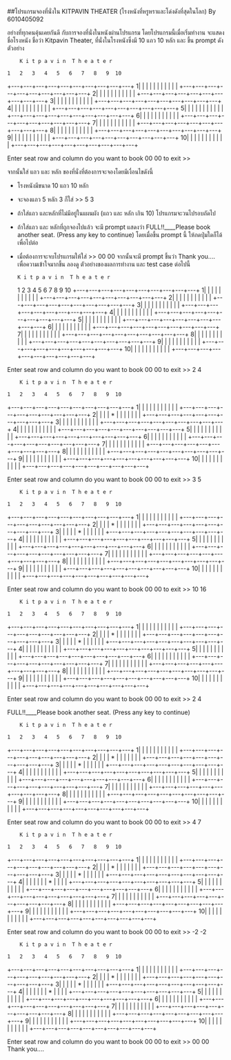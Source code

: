 ##โปรแกรมจองที่นั่งใน KITPAVIN THEATER (โรงหนังที่หรูหราและโด่งดังที่สุดในโลก)
By 6010405092

อย่างที่ทุกคนคุ้นเคยกันดี กับการจองที่นั่งในหนังผ่านโปรแกรม โดยโปรแกรมนี้เมื่อเริ่มทำงาน จะแสดง ชื่อโรงหนัง ชื่อว่า Kitpavin Theater,  ที่นั่งในโรงหนังซึ่งมี 10 แถว 10 หลัก และ ขึ้น prompt  ดังตัวอย่าง

        K i t p a v i n  T h e a t e r

    1   2   3   4   5   6   7   8   9  10
  +---+---+---+---+---+---+---+---+---+---+
 1|   |   |   |   |   |   |   |   |   |   |
  +---+---+---+---+---+---+---+---+---+---+
 2|   |   |   |   |   |   |   |   |   |   |
  +---+---+---+---+---+---+---+---+---+---+
 3|   |   |   |   |   |   |   |   |   |   |
  +---+---+---+---+---+---+---+---+---+---+
 4|   |   |   |   |   |   |   |   |   |   |
  +---+---+---+---+---+---+---+---+---+---+
 5|   |   |   |   |   |   |   |   |   |   |
  +---+---+---+---+---+---+---+---+---+---+
 6|   |   |   |   |   |   |   |   |   |   |
  +---+---+---+---+---+---+---+---+---+---+
 7|   |   |   |   |   |   |   |   |   |   |
  +---+---+---+---+---+---+---+---+---+---+
 8|   |   |   |   |   |   |   |   |   |   |
  +---+---+---+---+---+---+---+---+---+---+
 9|   |   |   |   |   |   |   |   |   |   |
  +---+---+---+---+---+---+---+---+---+---+
10|   |   |   |   |   |   |   |   |   |   |
  +---+---+---+---+---+---+---+---+---+---+

Enter seat row and column do you want to book
00 00 to exit
\>>



จากนั้นใส่ แถว และ หลัก ของที่นั่งที่ต้องการจะจองโดยมีเงื่อนไขดังนี้
-	โรงหนังมีขนาด 10 แถว 10 หลัก
-	จะจองแถว 5 หลัก 3 ก็ใส่  >> 5 3
-	ถ้าใส่แถว และหลักที่ไม่มีอยู่ในแผนผัง (แถว และ หลัก เกิน 10) โปรแกรมจะวนไปรอบถัดไป
-	ถ้าใส่แถว และ หลักที่ถูกจองไปแล้ว จะมี prompt แสดงว่า 
FULL!!____Please book another seat. (Press any key to continue) 
โดยเมื่อขึ้น prompt นี้ ให้กดปุ่มใดก็ได้เพื่อไปต่อ
-	เมื่อต้องการจะจบโปรแกรมให้ใส่ >> 00 00 
จากนั้นจะมี prompt ขึ้นว่า   Thank you....
เพื่อความเข้าใจมากขึ้น ลองดู ตัวอย่างของผลการทำงาน และ test case ต่อไปนี้

        K i t p a v i n  T h e a t e r

    1   2   3   4   5   6   7   8   9  10
  +---+---+---+---+---+---+---+---+---+---+
 1|   |   |   |   |   |   |   |   |   |   |
  +---+---+---+---+---+---+---+---+---+---+
 2|   |   |   |   |   |   |   |   |   |   |
  +---+---+---+---+---+---+---+---+---+---+
 3|   |   |   |   |   |   |   |   |   |   |
  +---+---+---+---+---+---+---+---+---+---+
 4|   |   |   |   |   |   |   |   |   |   |
  +---+---+---+---+---+---+---+---+---+---+
 5|   |   |   |   |   |   |   |   |   |   |
  +---+---+---+---+---+---+---+---+---+---+
 6|   |   |   |   |   |   |   |   |   |   |
  +---+---+---+---+---+---+---+---+---+---+
 7|   |   |   |   |   |   |   |   |   |   |
  +---+---+---+---+---+---+---+---+---+---+
 8|   |   |   |   |   |   |   |   |   |   |
  +---+---+---+---+---+---+---+---+---+---+
 9|   |   |   |   |   |   |   |   |   |   |
  +---+---+---+---+---+---+---+---+---+---+
10|   |   |   |   |   |   |   |   |   |   |
  +---+---+---+---+---+---+---+---+---+---+

Enter seat row and column do you want to book
00 00 to exit
\>> 2 4

        K i t p a v i n  T h e a t e r

    1   2   3   4   5   6   7   8   9  10
  +---+---+---+---+---+---+---+---+---+---+
 1|   |   |   |   |   |   |   |   |   |   |
  +---+---+---+---+---+---+---+---+---+---+
 2|   |   |   | * |   |   |   |   |   |   |
  +---+---+---+---+---+---+---+---+---+---+
 3|   |   |   |   |   |   |   |   |   |   |
  +---+---+---+---+---+---+---+---+---+---+
 4|   |   |   |   |   |   |   |   |   |   |
  +---+---+---+---+---+---+---+---+---+---+
 5|   |   |   |   |   |   |   |   |   |   |
  +---+---+---+---+---+---+---+---+---+---+
 6|   |   |   |   |   |   |   |   |   |   |
  +---+---+---+---+---+---+---+---+---+---+
 7|   |   |   |   |   |   |   |   |   |   |
  +---+---+---+---+---+---+---+---+---+---+
 8|   |   |   |   |   |   |   |   |   |   |
  +---+---+---+---+---+---+---+---+---+---+
 9|   |   |   |   |   |   |   |   |   |   |
  +---+---+---+---+---+---+---+---+---+---+
10|   |   |   |   |   |   |   |   |   |   |
  +---+---+---+---+---+---+---+---+---+---+

Enter seat row and column do you want to book
00 00 to exit
\>> 3 5

        K i t p a v i n  T h e a t e r

    1   2   3   4   5   6   7   8   9  10
  +---+---+---+---+---+---+---+---+---+---+
 1|   |   |   |   |   |   |   |   |   |   |
  +---+---+---+---+---+---+---+---+---+---+
 2|   |   |   | * |   |   |   |   |   |   |
  +---+---+---+---+---+---+---+---+---+---+
 3|   |   |   |   | * |   |   |   |   |   |
  +---+---+---+---+---+---+---+---+---+---+
 4|   |   |   |   |   |   |   |   |   |   |
  +---+---+---+---+---+---+---+---+---+---+
 5|   |   |   |   |   |   |   |   |   |   |
  +---+---+---+---+---+---+---+---+---+---+
 6|   |   |   |   |   |   |   |   |   |   |
  +---+---+---+---+---+---+---+---+---+---+
 7|   |   |   |   |   |   |   |   |   |   |
  +---+---+---+---+---+---+---+---+---+---+
 8|   |   |   |   |   |   |   |   |   |   |
  +---+---+---+---+---+---+---+---+---+---+
 9|   |   |   |   |   |   |   |   |   |   |
  +---+---+---+---+---+---+---+---+---+---+
10|   |   |   |   |   |   |   |   |   |   |
  +---+---+---+---+---+---+---+---+---+---+

Enter seat row and column do you want to book
00 00 to exit
\>> 10 16

        K i t p a v i n  T h e a t e r

    1   2   3   4   5   6   7   8   9  10
  +---+---+---+---+---+---+---+---+---+---+
 1|   |   |   |   |   |   |   |   |   |   |
  +---+---+---+---+---+---+---+---+---+---+
 2|   |   |   | * |   |   |   |   |   |   |
  +---+---+---+---+---+---+---+---+---+---+
 3|   |   |   |   | * |   |   |   |   |   |
  +---+---+---+---+---+---+---+---+---+---+
 4|   |   |   |   |   |   |   |   |   |   |
  +---+---+---+---+---+---+---+---+---+---+
 5|   |   |   |   |   |   |   |   |   |   |
  +---+---+---+---+---+---+---+---+---+---+
 6|   |   |   |   |   |   |   |   |   |   |
  +---+---+---+---+---+---+---+---+---+---+
 7|   |   |   |   |   |   |   |   |   |   |
  +---+---+---+---+---+---+---+---+---+---+
 8|   |   |   |   |   |   |   |   |   |   |
  +---+---+---+---+---+---+---+---+---+---+
 9|   |   |   |   |   |   |   |   |   |   |
  +---+---+---+---+---+---+---+---+---+---+
10|   |   |   |   |   |   |   |   |   |   |
  +---+---+---+---+---+---+---+---+---+---+

Enter seat row and column do you want to book
00 00 to exit
\>> 2 4

FULL!!____Please book another seat. (Press any key to continue)


        K i t p a v i n  T h e a t e r

    1   2   3   4   5   6   7   8   9  10
  +---+---+---+---+---+---+---+---+---+---+
 1|   |   |   |   |   |   |   |   |   |   |
  +---+---+---+---+---+---+---+---+---+---+
 2|   |   |   | * |   |   |   |   |   |   |
  +---+---+---+---+---+---+---+---+---+---+
 3|   |   |   |   | * |   |   |   |   |   |
  +---+---+---+---+---+---+---+---+---+---+
 4|   |   |   |   |   |   |   |   |   |   |
  +---+---+---+---+---+---+---+---+---+---+
 5|   |   |   |   |   |   |   |   |   |   |
  +---+---+---+---+---+---+---+---+---+---+
 6|   |   |   |   |   |   |   |   |   |   |
  +---+---+---+---+---+---+---+---+---+---+
 7|   |   |   |   |   |   |   |   |   |   |
  +---+---+---+---+---+---+---+---+---+---+
 8|   |   |   |   |   |   |   |   |   |   |
  +---+---+---+---+---+---+---+---+---+---+
 9|   |   |   |   |   |   |   |   |   |   |
  +---+---+---+---+---+---+---+---+---+---+
10|   |   |   |   |   |   |   |   |   |   |
  +---+---+---+---+---+---+---+---+---+---+

Enter seat row and column do you want to book
00 00 to exit
\>> 4 7

        K i t p a v i n  T h e a t e r

    1   2   3   4   5   6   7   8   9  10
  +---+---+---+---+---+---+---+---+---+---+
 1|   |   |   |   |   |   |   |   |   |   |
  +---+---+---+---+---+---+---+---+---+---+
 2|   |   |   | * |   |   |   |   |   |   |
  +---+---+---+---+---+---+---+---+---+---+
 3|   |   |   |   | * |   |   |   |   |   |
  +---+---+---+---+---+---+---+---+---+---+
 4|   |   |   |   |   |   | * |   |   |   |
  +---+---+---+---+---+---+---+---+---+---+
 5|   |   |   |   |   |   |   |   |   |   |
  +---+---+---+---+---+---+---+---+---+---+
 6|   |   |   |   |   |   |   |   |   |   |
  +---+---+---+---+---+---+---+---+---+---+
 7|   |   |   |   |   |   |   |   |   |   |
  +---+---+---+---+---+---+---+---+---+---+
 8|   |   |   |   |   |   |   |   |   |   |
  +---+---+---+---+---+---+---+---+---+---+
 9|   |   |   |   |   |   |   |   |   |   |
  +---+---+---+---+---+---+---+---+---+---+
10|   |   |   |   |   |   |   |   |   |   |
  +---+---+---+---+---+---+---+---+---+---+

Enter seat row and column do you want to book
00 00 to exit
\>> -2 -2

        K i t p a v i n  T h e a t e r

    1   2   3   4   5   6   7   8   9  10
  +---+---+---+---+---+---+---+---+---+---+
 1|   |   |   |   |   |   |   |   |   |   |
  +---+---+---+---+---+---+---+---+---+---+
 2|   |   |   | * |   |   |   |   |   |   |
  +---+---+---+---+---+---+---+---+---+---+
 3|   |   |   |   | * |   |   |   |   |   |
  +---+---+---+---+---+---+---+---+---+---+
 4|   |   |   |   |   |   | * |   |   |   |
  +---+---+---+---+---+---+---+---+---+---+
 5|   |   |   |   |   |   |   |   |   |   |
  +---+---+---+---+---+---+---+---+---+---+
 6|   |   |   |   |   |   |   |   |   |   |
  +---+---+---+---+---+---+---+---+---+---+
 7|   |   |   |   |   |   |   |   |   |   |
  +---+---+---+---+---+---+---+---+---+---+
 8|   |   |   |   |   |   |   |   |   |   |
  +---+---+---+---+---+---+---+---+---+---+
 9|   |   |   |   |   |   |   |   |   |   |
  +---+---+---+---+---+---+---+---+---+---+
10|   |   |   |   |   |   |   |   |   |   |
  +---+---+---+---+---+---+---+---+---+---+

Enter seat row and column do you want to book
00 00 to exit
\>> 00 00
Thank you....

